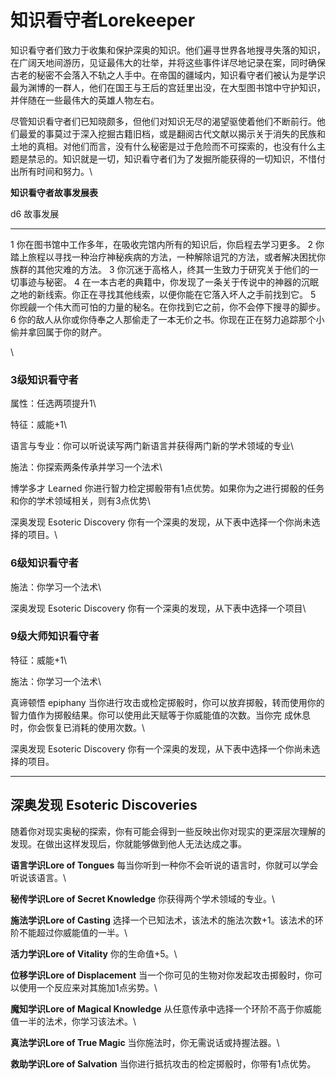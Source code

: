 # 知识看守者Lorekeeper 

知识看守者们致力于收集和保护深奥的知识。他们遍寻世界各地搜寻失落的知识，在广阔天地间游历，见证最伟大的壮举，并将这些事件详尽地记录在案，同时确保古老的秘密不会落入不轨之人手中。在帝国的疆域内，知识看守者们被认为是学识最为渊博的一群人，他们在国王与王后的宫廷里出没，在大型图书馆中守护知识，并伴随在一些最伟大的英雄人物左右。

尽管知识看守者们已知晓颇多，但他们对知识无尽的渴望驱使着他们不断前行。他们最爱的事莫过于深入挖掘古籍旧档，或是翻阅古代文献以揭示关于消失的民族和土地的真相。对他们而言，没有什么秘密是过于危险而不可探索的，也没有什么主题是禁忌的。知识就是一切，知识看守者们为了发掘所能获得的一切知识，不惜付出所有时间和努力。\

**知识看守者故事发展表**

  d6   故事发展
  ---- ----------------------------------------------------------------------------------------------------------------------------
  1    你在图书馆中工作多年，在吸收完馆内所有的知识后，你启程去学习更多。
  2    你踏上旅程以寻找一种治疗神秘疾病的方法，一种解除诅咒的方法，或者解决困扰你族群的其他灾难的方法。
  3    你沉迷于高格人，终其一生致力于研究关于他们的一切事迹与秘密。
  4    在一本古老的典籍中，你发现了一条关于传说中的神器的沉眠之地的新线索。你正在寻找其他线索，以便你能在它落入坏人之手前找到它。
  5    你觊觎一个伟大而可怕的力量的秘名。在你找到它之前，你不会停下搜寻的脚步。
  6    你的敌人从你或你侍奉之人那偷走了一本无价之书。你现在正在努力追踪那个小偷并拿回属于你的财产。

\

### 3级知识看守者 

属性：任选两项提升1\

特征：威能+1\

语言与专业：你可以听说读写两门新语言并获得两门新的学术领域的专业\

施法：你探索两条传承并学习一个法术\

博学多才 Learned
你进行智力检定掷骰带有1点优势。如果你为之进行掷骰的任务和你的学术领域相关，则有3点优势\

深奥发现 Esoteric Discovery
你有一个深奥的发现，从下表中选择一个你尚未选择的项目。\

### 6级知识看守者 

施法：你学习一个法术\

深奥发现 Esoteric Discovery 你有一个深奥的发现，从下表中选择一个项目\

### 9级大师知识看守者 

特征：威能+1\

施法：你学习一个法术\

真谛顿悟 epiphany
当你进行攻击或检定掷骰时，你可以放弃掷骰，转而使用你的智力值作为掷骰结果。你可以使用此天赋等于你威能值的次数。当你完
成休息时，你会恢复已消耗的使用次数。\

深奥发现 Esoteric Discovery
你有一个深奥的发现，从下表中选择一个你尚未选择的项目。

------------------------------------------------------------------------

## 深奥发现 Esoteric Discoveries 

随着你对现实奥秘的探索，你有可能会得到一些反映出你对现实的更深层次理解的发现。在做出这样发现后，你就能够做到他人无法达成之事。

**语言学识Lore of Tongues**
每当你听到一种你不会听说的语言时，你就可以学会听说该语言。\

**秘传学识Lore of Secret Knowledge** 你获得两个学术领域的专业。\

**施法学识Lore of Casting**
选择一个已知法术，该法术的施法次数+1。该法术的环阶不能超过你威能值的一半。\

**活力学识Lore of Vitality** 你的生命值+5。\

**位移学识Lore of Displacement**
当一个你可见的生物对你发起攻击掷骰时，你可以使用一个反应来对其施加1点劣势。\

**魔知学识Lore of Magical Knowledge**
从任意传承中选择一个环阶不高于你威能值一半的法术，你学习该法术。\

**真法学识Lore of True Magic** 当你施法时，你无需说话或持握法器。\

**救助学识Lore of Salvation**
当你进行抵抗攻击的检定掷骰时，你带有1点优势。
